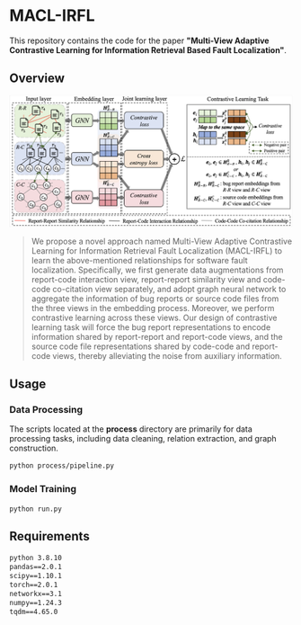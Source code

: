 
# MACL-IRFL

This repository contains the code for the paper **"Multi-View Adaptive Contrastive Learning for Information Retrieval Based Fault Localization"**.

## Overview

![](./fig/framework.png)
> We propose a novel approach named Multi-View Adaptive Contrastive Learning for Information Retrieval Fault Localization (MACL-IRFL) to learn the above-mentioned relationships for software fault localization. Specifically, we first generate data augmentations from report-code interaction view, report-report similarity view and code-code co-citation view separately, and adopt graph neural network to aggregate the information of bug reports or source code files from the three views in the embedding process. Moreover, we perform contrastive learning across these views. Our design of contrastive learning task will force the bug report representations to encode information shared by report-report and report-code views, and the source code file representations shared by code-code and report-code views, thereby alleviating the noise from auxiliary information.

## Usage

### Data Processing

The scripts located at the **process** directory are primarily for data processing tasks, including data cleaning, relation extraction, and graph construction.

```bash
python process/pipeline.py
```

### Model Training

```
python run.py
```

## Requirements

```
python 3.8.10
pandas==2.0.1
scipy==1.10.1
torch==2.0.1
networkx==3.1
numpy==1.24.3
tqdm==4.65.0
```


